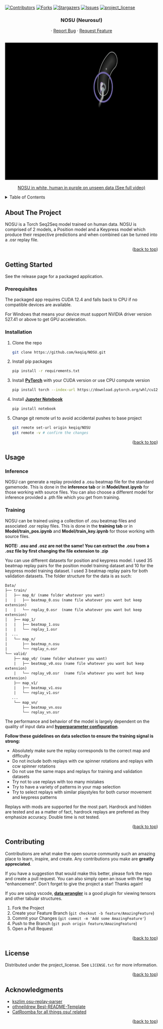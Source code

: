 <!-- Improved compatibility of back to top link: See: https://github.com/othneildrew/Best-README-Template/pull/73 -->
<a id="readme-top"></a>
<!--
*** Thanks for checking out the Best-README-Template. If you have a suggestion
*** that would make this better, please fork the repo and create a pull request
*** or simply open an issue with the tag "enhancement".
*** Don't forget to give the project a star!
*** Thanks again! Now go create something AMAZING! :D
-->



<!-- PROJECT SHIELDS -->
<!--
*** I'm using markdown "reference style" links for readability.
*** Reference links are enclosed in brackets [ ] instead of parentheses ( ).
*** See the bottom of this document for the declaration of the reference variables
*** for contributors-url, forks-url, etc. This is an optional, concise syntax you may use.
*** https://www.markdownguide.org/basic-syntax/#reference-style-links
-->
[![Contributors][contributors-shield]][contributors-url]
[![Forks][forks-shield]][forks-url]
[![Stargazers][stars-shield]][stars-url]
[![Issues][issues-shield]][issues-url]
[![project_license][license-shield]][license-url]


<h3 align="center">NOSU (Neurosu!)</h3>

  <p align="center">
    ·
    <a href="https://github.com/keqiq/NOSU/issues/new?labels=bug&template=bug-report---.md">Report Bug</a>
    ·
    <a href="https://github.com/keqiq/NOSU/issues/new?labels=enhancement&template=feature-request---.md">Request Feature</a>
  </p>

<!-- PROJECT LOGO -->
<br />
<div align="center">
  <a href="https://youtu.be/_xMEwteSTR0">
    <img src="preview.gif" alt="Logo" width="800" height="450">
  </a>
  
  [NOSU in white, human in purple on unseen data (See full video)](https://youtu.be/_xMEwteSTR0)


</div>


<!-- TABLE OF CONTENTS -->
<details>
  <summary>Table of Contents</summary>
  <ol>
    <li>
      <a href="#about-the-project">About The Project</a>
      <ul>
      </ul>
    </li>
    <li>
      <a href="#getting-started">Getting Started</a>
      <ul>
        <li><a href="#prerequisites">Prerequisites</a></li>
        <li><a href="#installation">Installation</a></li>
      </ul>
    </li>
    <li>
        <a href="#usage">Usage</a>
        <ul>
            <li><a href="#inference">Inference</a></li>
            <li><a href="#training">Training</a></li>
        </ul>
    </li>
    <li><a href="#contributing">Contributing</a></li>
    <li><a href="#license">License</a></li>
    <li><a href="#acknowledgments">Acknowledgments</a></li>
  </ol>
</details>



<!-- ABOUT THE PROJECT -->
## About The Project


<!-- Here's a blank template to get started. To avoid retyping too much info, do a search and replace with your text editor for the following: `keqiq`, `NOSU`, `twitter_handle`, `linkedin_username`, `email_client`, `email`, `project_title`, `project_description`, `project_license` -->
NOSU is a Torch Seq2Seq model trained on human data. NOSU is comprised of 2 models, a Position model and a Keypress model which produce their respective predictions and when combined can be turned into a .osr replay file.

<p align="right">(<a href="#readme-top">back to top</a>)</p>


<!-- GETTING STARTED -->
## Getting Started

See the release page for a packaged application.



### Prerequisites

The packaged app requires CUDA 12.4 and falls back to CPU if no compatible devices are available.

For Windows that means your device must support NVIDIA driver version 527.41 or above to get GPU acceleration.

### Installation

1. Clone the repo
   ```sh
   git clone https://github.com/keqiq/NOSU.git
   ```
2. Install pip packages
   ```sh
   pip install -r requirements.txt
   ```
3. Install [**PyTorch**](https://pytorch.org/get-started/locally/) with your CUDA version or use CPU compute version
   ```sh
   pip install torch --index-url https://download.pytorch.org/whl/cu124 # CUDA 12.4 for example
   ```
4. Install [**Jupyter Notebook**](https://jupyter.org/install)
   ```sh
   pip install notebook
   ```

5. Change git remote url to avoid accidental pushes to base project
   ```sh
   git remote set-url origin keqiq/NOSU
   git remote -v # confirm the changes
   ```

<p align="right">(<a href="#readme-top">back to top</a>)</p>



<!-- USAGE EXAMPLES -->
## Usage

### Inference
NOSU can generate a replay provided a .osu beatmap file for the standard gamemode. This is done in the **inference tab** or in **Model/test.ipynb** for those working with source files. You can also choose a different model for inference provided a .pth file which you get from training. 

### Training
NOSU can be trained using a collection of .osu beatmap files and associated .osr replay files. This is done in the **training tab** or in **Model/train_pos.ipynb** and **Model/train_key.ipynb** for those working with source files.

**NOTE: .osu and .osz are not the same! You can extract the .osu from a .osz file by first changing the file extension to .zip**

You can use different datasets for position and keypress model. I used 35 beatmap replay pairs for the position model training dataset and 10 for the keypress model training dataset. I used 3 beatmap replay pairs for both validation datasets. The folder structure for the data is as such:
```
Data/
├── train/
│   ├── map_0/ (name folder whatever you want)
|   |   ├── beatmap_0.osu (name file whatever you want but keep extension)
|   |   └── replay_0.osr  (name file whatever you want but keep extension)
│   ├── map_1/
|   |   ├── beatmap_1.osu
|   |   └── replay_1.osr
|  ...
│   └── map_n/
|       ├── beatmap_n.osu
|       └── replay_n.osr
└── valid/
    ├── map_v0/ (name folder whatever you want)
    |   ├── beatmap_v0.osu (name file whatever you want but keep extension)
    |   └── replay_v0.osr  (name file whatever you want but keep extension)
    ├── map_v1/
    |   ├── beatmap_v1.osu
    |   └── replay_v1.osr
   ...
    └── map_vn/
        ├── beatmap_vn.osu
        └── replay_vn.osr
```

The performance and behavior of the model is largely dependent on the quality of input data and [**hyperparameter configuration**](hyperparameters.md).

**Follow these guidelines on data selection to ensure the training signal is strong:**
- Absolutely make sure the replay corresponds to the correct map and difficulty
- Do not include both replays with cw spinner rotations and replays with ccw spinner rotations
- Do not use the same maps and replays for training and validation datasets
- Try not to use replays with too many mistakes
- Try to have a variety of patterns in your map selection
- Try to select replays with similar playstyles for both cursor movement and keypress patterns

Replays with mods are supported for the most part. Hardrock and hidden are tested and as a matter of fact, hardrock replays are prefered as they emphasize accuracy. Double time is not tested.

<p align="right">(<a href="#readme-top">back to top</a>)</p>


<!-- CONTRIBUTING -->
## Contributing

Contributions are what make the open source community such an amazing place to learn, inspire, and create. Any contributions you make are **greatly appreciated**.

If you have a suggestion that would make this better, please fork the repo and create a pull request. You can also simply open an issue with the tag "enhancement".
Don't forget to give the project a star! Thanks again!

If you are using vscode, [**data wrangler**](https://marketplace.visualstudio.com/items?itemName=ms-toolsai.datawrangler) is a good plugin for viewing tensors and other tabular structures.

1. Fork the Project
2. Create your Feature Branch (`git checkout -b feature/AmazingFeature`)
3. Commit your Changes (`git commit -m 'Add some AmazingFeature'`)
4. Push to the Branch (`git push origin feature/AmazingFeature`)
5. Open a Pull Request

<p align="right">(<a href="#readme-top">back to top</a>)</p>


<!-- LICENSE -->
## License

Distributed under the project_license. See `LICENSE.txt` for more information.

<p align="right">(<a href="#readme-top">back to top</a>)</p>


<!-- ACKNOWLEDGMENTS -->
## Acknowledgments

* [kszlim osu-replay-parser](https://github.com/kszlim/osu-replay-parser)
* [othneildrew Best-README-Template](https://github.com/othneildrew/Best-README-Template)
* [CatRoomba for all things osu! related](https://osu.ppy.sh/users/18542903)

<p align="right">(<a href="#readme-top">back to top</a>)</p>



<!-- MARKDOWN LINKS & IMAGES -->
<!-- https://www.markdownguide.org/basic-syntax/#reference-style-links -->
[contributors-shield]: https://img.shields.io/github/contributors/keqiq/NOSU.svg?style=for-the-badge
[contributors-url]: https://github.com/keqiq/NOSU/graphs/contributors
[forks-shield]: https://img.shields.io/github/forks/keqiq/NOSU.svg?style=for-the-badge
[forks-url]: https://github.com/keqiq/NOSU/network/members
[stars-shield]: https://img.shields.io/github/stars/keqiq/NOSU.svg?style=for-the-badge
[stars-url]: https://github.com/keqiq/NOSU/stargazers
[issues-shield]: https://img.shields.io/github/issues/keqiq/NOSU.svg?style=for-the-badge
[issues-url]: https://github.com/keqiq/NOSU/issues
[license-shield]: https://img.shields.io/github/license/keqiq/NOSU.svg?style=for-the-badge
[license-url]: https://github.com/keqiq/NOSU/blob/master/LICENSE.txt

